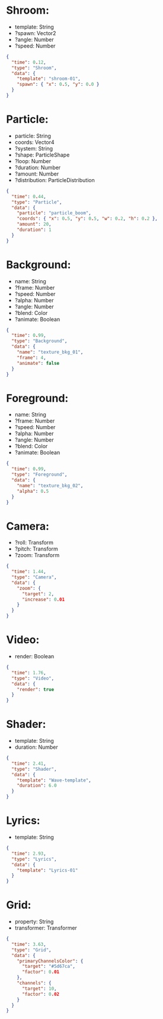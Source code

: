 # Shroom:
 - template: String
 - ?spawn: Vector2
 - ?angle: Number
 - ?speed: Number
```json
{
  "time": 0.12,
  "type": "Shroom",
  "data": {
    "template": "shroom-01",
    "spawn": { "x": 0.5, "y": 0.0 }
  }
}
```

# Particle:
 - particle: String
 - coords: Vector4
 - ?system: String
 - ?shape: ParticleShape
 - ?loop: Number
 - ?duration: Number
 - ?amount: Number
 - ?distribution: ParticleDistribution
```json
{
  "time": 0.44,
  "type": "Particle",
  "data": {
    "particle": "particle_boom",
    "coords": { "x": 0.5, "y": 0.5, "w": 0.2, "h": 0.2 },
    "amount": 20,
    "duration": 1
  }
}
```

# Background:
 - name: String
 - ?frame: Number
 - ?speed: Number
 - ?alpha: Number
 - ?angle: Number
 - ?blend: Color
 - ?animate: Boolean
```json
{
  "time": 0.99,
  "type": "Background",
  "data": {
    "name": "texture_bkg_01",
    "frame": 4,
    "animate": false
  }
}
```

# Foreground:
 - name: String
 - ?frame: Number
 - ?speed: Number
 - ?alpha: Number
 - ?angle: Number
 - ?blend: Color
 - ?animate: Boolean
```json
{
  "time": 0.99,
  "type": "Foreground",
  "data": {
    "name": "texture_bkg_02",
    "alpha": 0.5
  }
}
```

# Camera:
 - ?roll: Transform
 - ?pitch: Transform
 - ?zoom: Transform
```json
{
  "time": 1.44,
  "type": "Camera",
  "data": {
    "zoom": {
      "target": 2,
      "increase": 0.01
    }
  }
}
```

# Video:
 - render: Boolean
```json
{
  "time": 1.76,
  "type": "Video",
  "data": {
    "render": true
  }
}
```

# Shader:
 - template: String
 - duration: Number
```json
{
  "time": 2.41,
  "type": "Shader",
  "data": {
    "template": "Wave-template",
    "duration": 6.0
  }
}
```

# Lyrics:
 - template: String
```json
{
  "time": 2.93,
  "type": "Lyrics",
  "data": {
    "template": "Lyrics-01"
  }
}
```

# Grid:
 - property: String
 - transformer: Transformer
```json
{
  "time": 3.63,
  "type": "Grid",
  "data": {
    "primaryChannelsColor": {
      "target": "#5d67ca",
      "factor": 0.01
    },
    "channels": {
      "target": 10,
      "factor": 0.02
    }
  }
}
```